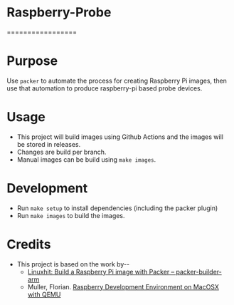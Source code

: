  # Raspberry-Probe
 =================

# Purpose
Use `packer` to automate the process for creating Raspberry Pi images,
then use that automation to produce raspberry-pi based probe devices.

# Usage
* This project will build images using Github Actions and the images will 
  be stored in releases.
* Changes are build per branch.
* Manual images can be build using `make images`.

# Development
* Run `make setup` to install dependencies (including the packer plugin)
* Run `make images` to build the images.

# Credits
* This project is based on the work by--
  * [
     Linuxhit: Build a Raspberry Pi image with Packer – packer-builder-arm
    ](https://linuxhit.com/build-a-raspberry-pi-image-packer-packer-builder-arm/)
  * Muller, Florian. [
    Raspberry Development Environment on MacOSX with QEMU
    ](https://florianmuller.com/raspberry-development-environment-on-macosx-with-qemu) 
